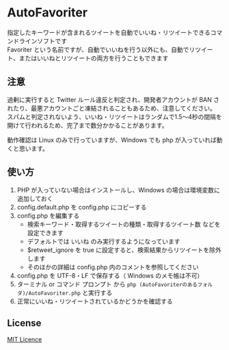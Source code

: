 
# AutoFavoriter

指定したキーワードが含まれるツイートを自動でいいね・リツイートできるコマンドラインソフトです  
Favoriter という名前ですが、自動でいいねを行う以外にも、自動でリツイート、またはいいねとリツイートの両方を行うこともできます

## 注意

過剰に実行すると Twitter ルール違反と判定され、開発者アカウントが BAN されたり、最悪アカウントごと凍結されることもあるため、注意してください。  
スパムと判定されないよう、いいね・リツイートはランダムで1.5～4秒の間隔を開けて行われるため、完了まで数分かかることがあります。

動作確認は Linux のみで行っていますが、Windows でも php が入っていれば動くと思います。

## 使い方

1. PHP が入っていない場合はインストールし、Windows の場合は環境変数に追加しておく
2. config.default.php を config.php にコピーする
3. config.php を編集する
   - 検索キーワード・取得するツイートの種類・取得するツイート数 などを設定できます
   - デフォルトでは いいね のみ実行するようになっています
   - $retweet_ignore を true に設定すると、検索結果からリツイートを除外します
   - そのほかの詳細は config.php 内のコメントを参照してください
4. config.php を UTF-8・LF で保存する（ Windows のメモ帳は不可）
4. ターミナル or コマンド プロンプト から `php (AutoFavoriterのあるフォルダ)/AutoFavoriter.php` と実行する
5. 正常にいいね・リツイートされているかどうかを確認する

## License
[MIT Licence](LICENSE.txt)
